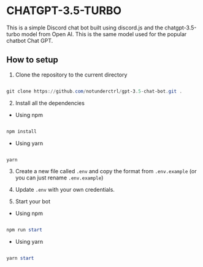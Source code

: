 # CHATGPT-3.5-TURBO



This is a simple Discord chat bot built using discord.js and the chatgpt-3.5-turbo model from Open AI. This is the same model used for the popular chatbot Chat GPT.



## How to setup

1. Clone the repository to the current directory

```powershell

git clone https://github.com/notunderctrl/gpt-3.5-chat-bot.git .

```

2. Install all the dependencies

- Using npm

```powershell

npm install

```

- Using yarn

```powershell

yarn

```

3. Create a new file called `.env` and copy the format from `.env.example` (or you can just rename `.env.example`)

4. Update `.env` with your own credentials.

5. Start your bot

- Using npm

```powershell

npm run start

```

- Using yarn

```powershell

yarn start

```
